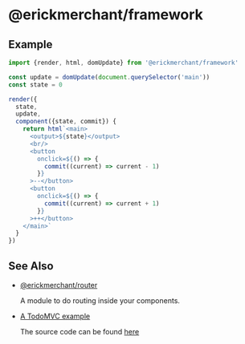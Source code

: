 # @erickmerchant/framework

## Example

``` javascript
import {render, html, domUpdate} from '@erickmerchant/framework'

const update = domUpdate(document.querySelector('main'))
const state = 0

render({
  state,
  update,
  component({state, commit}) {
    return html`<main>
      <output>${state}</output>
      <br/>
      <button
        onclick=${() => {
          commit((current) => current - 1)
        }}
      >--</button>
      <button
        onclick=${() => {
          commit((current) => current + 1)
        }}
      >++</button>
    </main>`
  }
})
```

## See Also

- [@erickmerchant/router](https://github.com/erickmerchant/router)

  A module to do routing inside your components.

- [A TodoMVC example](https://todo.erickmerchant.com)

  The source code can be found [here](https://github.com/erickmerchant/framework-todo)
